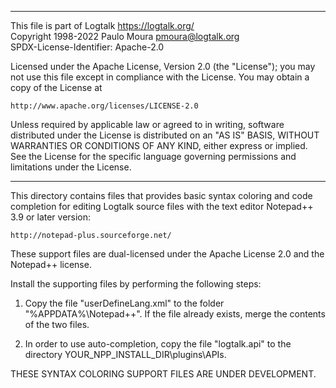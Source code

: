 ________________________________________________________________________

This file is part of Logtalk <https://logtalk.org/>  
Copyright 1998-2022 Paulo Moura <pmoura@logtalk.org>  
SPDX-License-Identifier: Apache-2.0

Licensed under the Apache License, Version 2.0 (the "License");
you may not use this file except in compliance with the License.
You may obtain a copy of the License at

    http://www.apache.org/licenses/LICENSE-2.0

Unless required by applicable law or agreed to in writing, software
distributed under the License is distributed on an "AS IS" BASIS,
WITHOUT WARRANTIES OR CONDITIONS OF ANY KIND, either express or implied.
See the License for the specific language governing permissions and
limitations under the License.
________________________________________________________________________


This directory contains files that provides basic syntax coloring and 
code completion for editing Logtalk source files with the text editor 
Notepad++ 3.9 or later version:

	http://notepad-plus.sourceforge.net/

These support files are dual-licensed under the Apache License 2.0 and
the Notepad++ license.

Install the supporting files by performing the following steps:

1.	Copy the file "userDefineLang.xml" to the folder "%APPDATA%\Notepad++".
	If the file already exists, merge the contents of the two files.

2.	In order to use auto-completion, copy the file "logtalk.api" to the 
	directory YOUR_NPP_INSTALL_DIR\plugins\APIs.


THESE SYNTAX COLORING SUPPORT FILES ARE UNDER DEVELOPMENT.
